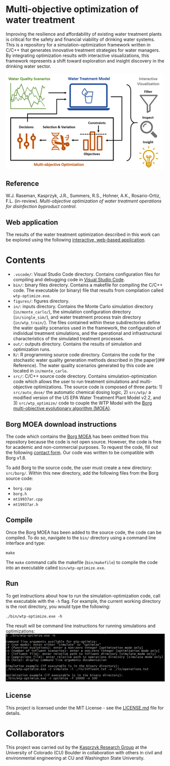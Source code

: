 # Multi-objective optimization of water treatment

Improving the resilience and affordability of existing water treatment plants is critical for the safety and financial viability of drinking water systems. This is a repository for a simulation-optimization framework written in C/C++ that generates innovative treatment strategies for water managers. By integrating optimization results with interactive visualizations, this framework represents a shift toward exploration and insight discovery in the drinking water sector.

![simulation optimization overview](figures/sim-opt_overview.png)

## Reference

W.J. Raseman, Kasprzyk, J.R., Summers, R.S., Hohner, A.K., Rosario-Ortiz, F.L. (in-review). *Multi-objective optimization of water treatment operations for disinfection byproduct control.*

## Web application

The results of the water treatment optimization described in this work can be explored using the following
[interactive, web-based application](https://wraseman.github.io/parasol/demo/water-treatment.html).

# Contents
- ```.vscode/```: Visual Studio Code directory. Contains configuration files for compiling and debugging code in [Visual Studio Code](https://code.visualstudio.com/).
- ```bin/```: binary files directory. Contains a makefile for compiling the C/C++ code. The executable (or binary) file that results from compilation called ```wtp-optimize.exe```.
- ```figures/```: figures directory.
- ```in/```: inputs directory. Contains the Monte Carlo simulation directory (```in/monte_carlo/```), the simulation configuration directory (```in/single_sim/```), and water treatment process train directory (```in/wtp_train/```). The files contained within these subdirectories define the water quality scenarios used in the framework, the configuration of individual treatment simulations, and the operational and infrastructural characteristics of the simulated treatment processes.
- ```out/```: outputs directory. Contains the results of simulation and optimization runs.
- ```R/```: R programming source code directory. Contains the code for the stochastic water quality generation methods described in [the paper](## Reference). The water quality scenarios generated by this code are located in ```in/monte_carlo```.
- ```src/```: C/C++ source code directory. Contains simulation-optimization code which allows the user to run treatment simulations and multi-objective optimizations. The source code is composed of three parts: 1) ```src/auto_dose/``` the automatic chemical dosing logic, 2) ```src/wtp/``` a modified version of the US EPA Water Treatment Plant Model v2.2, and 3) ```src/wtp_optimize/``` code to couple the WTP Model with the [Borg multi-objective evolutionary algorithm (MOEA)](http://borgmoea.org/).

## Borg MOEA download instructions
The code which contains the [Borg MOEA](http://borgmoea.org/) has been omitted from this repository because the code is not open source. However, the code is free for academic and non-commercial purposes. To request the code, fill out the following [contact form](http://borgmoea.org/#contact). Our code was written to be compatible with Borg v1.8.

To add Borg to the source code, the user must create a new directory: ```src/borg/```. Within this new directory, add the following files from the Borg source code:
- ```borg.cpp```
- ```borg.h```
- ```mt19937ar.cpp```
- ```mt19937ar.h```

## Compile
Once the Borg MOEA has been added to the source code, the code can be compiled. To do so, navigate to the ```bin/``` directory using a command line interface and type:
 ```
 make
 ```
The ```make``` command calls the makefile (```bin/makefile```) to compile the code into an executable called ```bin/wtp-optimize.exe```.

## Run
To get instructions about how to run the simulation-optimization code, call the executable with the ```-h``` flag. For example, the current working directory is the root directory, you would type the following:
```
./bin/wtp-optimize.exe -h
```

The result will be command line instructions for running simulations and optimizations:
![command line help](figures/cli_help.png)

## License

This project is licensed under the MIT License - see the [LICENSE.md](LICENSE.md) file for details.

# Collaborators

This project was carried out by the [Kasprzyk Research Group](https://www.colorado.edu/lab/krg/) at the University of Colorado (CU) Boulder in collaboration with others in civil and environmental engineering at CU and Washington State University.   
